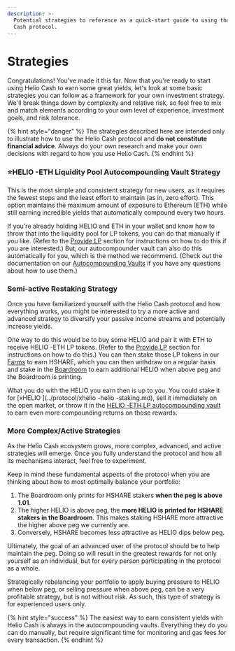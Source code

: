 ```yaml
---
description: >-
  Potential strategies to reference as a quick-start guide to using the Helio 
  Cash protocol.
---
```


# Strategies

Congratulations! You've made it this far. Now that you're ready to start using Helio Cash to earn some great yields, let's look at some basic strategies you can follow as a framework for your own investment strategy. We'll break things down by complexity and relative risk, so feel free to mix and match elements according to your own level of experience, investment goals, and risk tolerance.

{% hint style="danger" %}
The strategies described here are intended only to illustrate how to use the Helio Cash protocol and **do not constitute financial advice**. Always do your own research and make your own decisions with regard to how you use Helio Cash.
{% endhint %}

### **⭐HELIO -ETH Liquidity Pool Autocompounding Vault Strategy**

This is the most simple and consistent strategy for new users, as it requires the fewest steps and the least effort to maintain (as in, zero effort). This option maintains the maximum amount of exposure to Ethereum (ETH) while still earning incredible yields that automatically compound every two hours.

If you're already holding HELIO and ETH in your wallet and know how to throw that into the liquidity pool for LP tokens, you can do that manually if you like. (Refer to the [Provide LP](../helpful-guides/provide-lp.md) section for instructions on how to do this if you are interested.) But, our autocompounder vault can also do this automatically for you, which is the method we recommend. (Check out the documentation on our [Autocompounding Vaults](autocompounding-vaults.md) if you have any questions about how to use them.)

### Semi-active Restaking Strategy

Once you have familiarized yourself with the Helio Cash protocol and how everything works, you might be interested to try a more active and advanced strategy to diversify your passive income streams and potentially increase yields.

One way to do this would be to buy some HELIO and pair it with ETH to receive HELIO -ETH LP tokens. (Refer to the [Provide LP](../helpful-guides/provide-lp.md) section for instructions on how to do this.) You can then stake those LP tokens in our [Farms](../protocol/farms.md) to earn HSHARE, which you can then withdraw on a regular basis and stake in the [Boardroom](../protocol/boardroom.md) to earn additional HELIO when above peg and the Boardroom is printing.

What you do with the HELIO you earn then is up to you. You could stake it for [xHELIO ](../protocol/xhelio -helio -staking.md), sell it immediately on the open market, or throw it in the [HELIO -ETH LP autocompounding vault](autocompounding-vaults.md) to earn even more compounding returns on those rewards.

### **More Complex/Active Strategies**

As the Helio Cash ecosystem grows, more complex, advanced, and active strategies will emerge. Once you fully understand the protocol and how all its mechanisms interact, feel free to experiment.

Keep in mind these fundamental aspects of the protocol when you are thinking about how to most optimally balance your portfolio:

1. The Boardroom only prints for HSHARE stakers **when the peg is above 1.01**.
2. The higher HELIO is above peg, the **more HELIO is printed for HSHARE stakers in the Boardroom**. This makes staking HSHARE more attractive the higher above peg we currently are.
3. Conversely, HSHARE becomes less attractive as HELIO dips below peg.

Ultimately, the goal of an advanced user of the protocol should be to help maintain the peg. Doing so will result in the greatest rewards for not only yourself as an individual, but for every person participating in the protocol as a whole.

Strategically rebalancing your portfolio to apply buying pressure to HELIO when below peg, or selling pressure when above peg, can be a very profitable strategy, but is not without risk. As such, this type of strategy is for experienced users only.

{% hint style="success" %}
The easiest way to earn consistent yields with Helio Cash is always in the autocompounding vaults. Everything they do you can do manually, but require significant time for monitoring and gas fees for every transaction.
{% endhint %}
